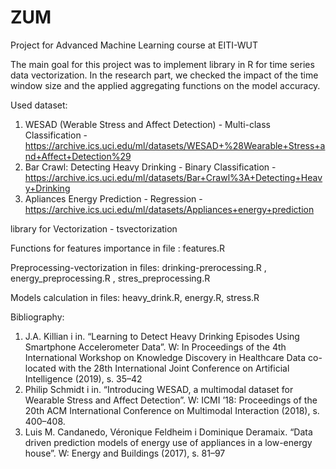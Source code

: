 # ZUM
Project for Advanced Machine Learning course at EITI-WUT

The main goal for this project was to implement library in R for time series data vectorization. In the research part, we checked the impact of the time window size and the applied aggregating functions on the model accuracy.

Used dataset:
1) WESAD (Werable Stress and Affect Detection) - Multi-class Classification - https://archive.ics.uci.edu/ml/datasets/WESAD+%28Wearable+Stress+and+Affect+Detection%29
2) Bar Crawl: Detecting Heavy Drinking - Binary Classification - https://archive.ics.uci.edu/ml/datasets/Bar+Crawl%3A+Detecting+Heavy+Drinking
3) Apliances Energy Prediction - Regression - https://archive.ics.uci.edu/ml/datasets/Appliances+energy+prediction

library for Vectorization - tsvectorization

Functions for features importance in file : features.R

Preprocessing-vectorization in files: drinking-prerocessing.R , energy_preprocessing.R , stres_preprocessing.R

Models calculation in files: heavy_drink.R, energy.R, stress.R

Bibliography:
1) J.A. Killian i in. “Learning to Detect Heavy Drinking Episodes Using Smartphone Accelerometer Data”. W: In Proceedings of the 4th International Workshop on Knowledge Discovery in Healthcare Data co-located with the 28th International Joint Conference on Artificial Intelligence (2019), s. 35–42
2) Philip Schmidt i in. “Introducing WESAD, a multimodal dataset for Wearable Stress and Affect Detection”. W: ICMI ’18: Proceedings of the 20th ACM International Conference on Multimodal Interaction (2018), s. 400–408.
3)  Luis M. Candanedo, Véronique Feldheim i Dominique Deramaix. “Data driven prediction models of energy use of appliances in a low-energy house”. W: Energy and
Buildings (2017), s. 81–97
